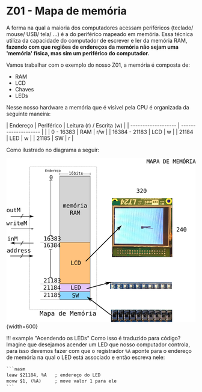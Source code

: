 # Z01 - Mapa de memória

A forma na qual a maioria dos computadores acessam periféricos (teclado/ mouse/ USB/ tela/ ...) é a do periférico mapeado em memória. Essa técnica utiliza da capacidade do computador de escrever e ler da memória RAM, **fazendo com que regiões de endereços da memória não sejam uma 'memória' física, mas sim um periférico do computador.**

Vamos trabalhar com o exemplo do nosso Z01, a memória é composta de: 

- RAM
- LCD
- Chaves  
- LEDs

Nesse nosso hardware a memória que é visível pela CPU é organizada da seguinte maneira:

| Endereço            | Periférico           | Leitura (r) / Escrita (w) |
| ------------------- | -------------------- |                           |
| 0    -     16383    | RAM                  | r/w                       |
| 16384 - 21183       | LCD                  | w                         |
| 21184               | LED                  | w                         |
| 21185               | SW                   | r                         |

Como ilustrado no diagrama a seguir:

![](figs/Teoria/Z0-mapa-de-memoria.svg){width=600}

!!! example "Acendendo os LEDs"
    Como isso é traduzido para código? Imagine que desejamos acender um LED que nosso computador controla, para isso devemos fazer com que o registrador `%A` aponte para o endereço de memória na qual o LED está associado e então escreva nele:
    
    ```nasm
    leaw $21184, %A   ; endereço do LED
    movw $1, (%A)     ; move valor 1 para ele
    ```



